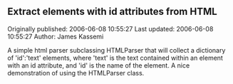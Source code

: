 ## Extract elements with id attributes from HTML 
Originally published: 2006-06-08 10:55:27 
Last updated: 2006-06-08 10:55:27 
Author: James Kassemi 
 
A simple html parser subclassing HTMLParser that will collect a dictionary of 'id':'text' elements, where 'text' is the text contained within an element with an id attribute, and 'id' is the name of the element. A nice demonstration of using the HTMLParser class.